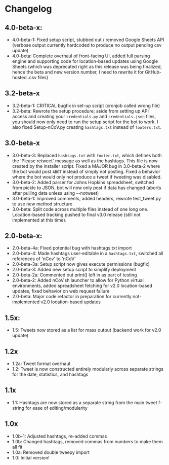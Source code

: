 # Changelog

## 4.0-beta-x:
- 4.0-beta-1: Fixed setup script, stubbed out / removed Google Sheets API (verbose output currently hardcoded to produce no output pending csv update)
- 4.0-beta: Complete overhaul of front-facing UI, added full parsing engine and supporting code for location-based updates using Google Sheets (which was deprecated right as this release was being finalized, hence the beta and new version number, I need to rewrite it for GitHub-hosted .csv files)

## 3.2-beta-x
- 3.2-beta-1: CRITICAL bugfix in set-up script (cronjob called wrong file)
- 3.2-beta: Rewrote the setup procedure; aside from setting up API access and creating your `credentials.py` and `credentials.json` files, you should now only need to run the setup script for the bot to work. I also fixed Setup-nCoV.py creating `hashtags.txt` instead of `footers.txt`.

## 3.0-beta-x
- 3.0-beta-3: Replaced `hashtags.txt` with `footer.txt`, which defines both the 'Please retweet' message as well as the hashtags. This file is now created by the installer script. Fixed a MAJOR bug in 3.0-beta-2 where the bot would post `ABOT` instead of simply not posting. Fixed a behavior where the bot would only not produce a tweet if tweeting was disabled.
- 3.0-beta-2: Added parser for Johns Hopkins spreadsheet, switched from pickle to JSON, bot will now only post if data has changed (aborts after pulling data unless using --notweet)
- 3.0-beta-1: Improved comments, added headers, rewrote test_tweet.py to use new method structure
- 3.0-beta: Split code across multiple files instead of one long one. Location-based tracking pushed to final v3.0 release (still not implemented at this time).

## 2.0-beta-x:
- 2.0-beta-4a: Fixed potential bug with hashtags.txt import
- 2.0-beta-4: Made hashtags user-editable in a `hashtags.txt`, switched all references of 'nCov' to 'nCoV'
- 2.0-beta-3a: Setup script now gives execute permissions (bugfix)
- 2.0-beta-3: Added new setup script to simplify deployment
- 2.0-beta-2a: Commented out print() left in as part of testing
- 2.0-beta-2: Added nCoV.sh launcher to allow for Python virtual environments, added spreadsheet fetching for v2.0 location-based updates, fixed behavior on web request failure
- 2.0-beta: Major code refactor in preparation for currently not-implemented v2.0 location-based updates

## 1.5x:
- 1.5: Tweets now stored as a list for mass output (backend work for v2.0 update)

## 1.2x

- 1.2a: Tweet format overhaul
- 1.2: Tweet is now constructed entirely modularly across separate strings for the date, statistics, and hashtags

## 1.1x

- 1.1: Hashtags are now stored as a separate string from the main tweet f-string for ease of editing/modularity

## 1.0x

- 1.0b-1: Adjusted hashtags, re-added commas
- 1.0b: Changed hashtags, removed commas from numbers to make them all fit
- 1.0a: Removed double tweepy import
- 1.0: Initial version!
